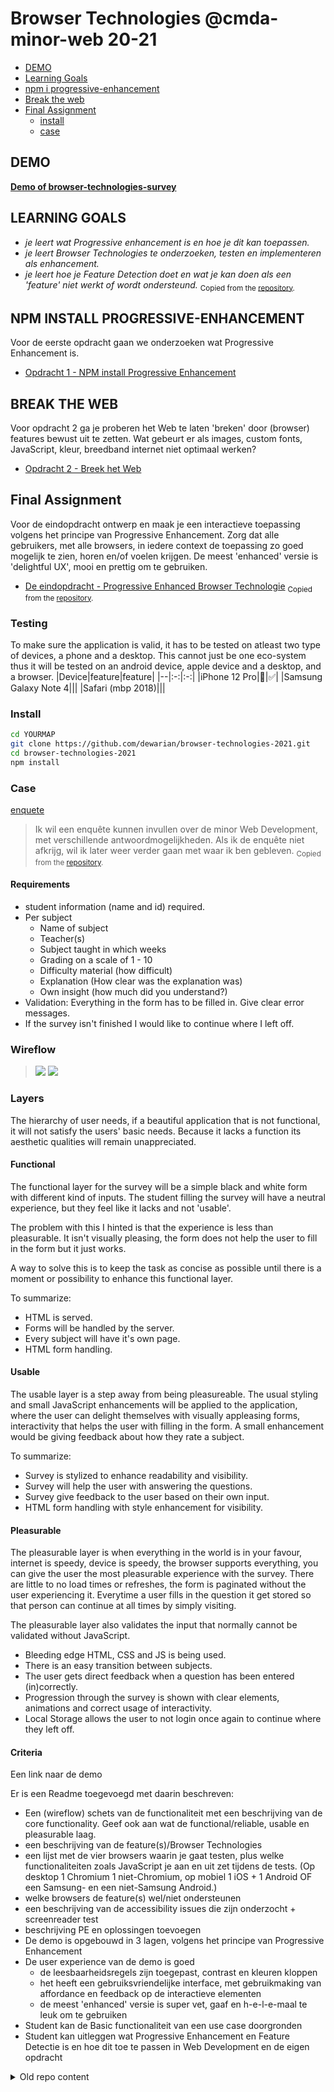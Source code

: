 # Browser Technologies @cmda-minor-web 20-21

<!-- TAGS HERE -->

- [DEMO](#demo)
- [Learning Goals](#learning-goals)
- [npm i progressive-enhancement](#npm-install-progressive-enhancement)
- [Break the web](#break-the-web)
- [Final Assignment](#final-assignment)
  - [install](#install)
  - [case](#case)

## DEMO

[**Demo of browser-technologies-survey**](#)

## LEARNING GOALS

- _je leert wat Progressive enhancement is en hoe je dit kan toepassen._
- _je leert Browser Technologies te onderzoeken, testen en implementeren als enhancement._
- _je leert hoe je Feature Detection doet en wat je kan doen als een 'feature' niet werkt of wordt ondersteund._
  <sub>Copied from the [repository](https://github.com/bazottie/browser-technologies-1920).</sub>

## NPM INSTALL PROGRESSIVE-ENHANCEMENT

Voor de eerste opdracht gaan we onderzoeken wat Progressive Enhancement is.

- [Opdracht 1 - NPM install Progressive Enhancement](course/Opdracht1.md)

## BREAK THE WEB

Voor opdracht 2 ga je proberen het Web te laten 'breken' door (browser) features bewust uit te zetten. Wat gebeurt er als images, custom fonts, JavaScript, kleur, breedband internet niet optimaal werken?

- [Opdracht 2 - Breek het Web](course/Opdracht2.md)

## Final Assignment

Voor de eindopdracht ontwerp en maak je een interactieve toepassing volgens het principe van Progressive Enhancement. Zorg dat alle gebruikers, met alle browsers, in iedere context de toepassing zo goed mogelijk te zien, horen en/of voelen krijgen. De meest 'enhanced' versie is 'delightful UX', mooi en prettig om te gebruiken.

- [De eindopdracht - Progressive Enhanced Browser Technologie](course/Eindopdracht.md)
  <sub>Copied from the [repository](https://github.com/bazottie/browser-technologies-1920).</sub>

### Testing

To make sure the application is valid, it has to be tested on atleast two type of devices, a phone and a desktop.
This cannot just be one eco-system thus it will be tested on an android device, apple device and a desktop, and a browser.
|Device|feature|feature|
|--|:-:|:-:|
|iPhone 12 Pro|🚫|✅|
|Samsung Galaxy Note 4|||
|Safari (mbp 2018)|||

### Install

```ZSH
cd YOURMAP
git clone https://github.com/dewarian/browser-technologies-2021.git
cd browser-technologies-2021
npm install
```

### Case

[enquete](https://github.com/dewarian/browser-technologies-2021/blob/master/course/Usecase-enquete.md)

> Ik wil een enquête kunnen invullen over de minor Web Development, met verschillende antwoordmogelijkheden. Als ik de enquête niet afkrijg, wil ik later weer verder gaan met waar ik ben gebleven.
> <sub>Copied from the [repository](https://github.com/bazottie/browser-technologies-1920).</sub>

#### Requirements

- student information (name and id) required.
- Per subject
  - Name of subject
  - Teacher(s)
  - Subject taught in which weeks
  - Grading on a scale of 1 - 10
  - Difficulty material (how difficult)
  - Explanation (How clear was the explanation was)
  - Own insight (how much did you understand?)
- Validation: Everything in the form has to be filled in. Give clear error messages.
- If the survey isn't finished I would like to continue where I left off.

### Wireflow

> ![](./Brot-1.jpg) ![](./Brot-2.jpg)

### Layers

The hierarchy of user needs, if a beautiful application that is not functional, it will not satisfy the users' basic needs. Because it lacks a function its aesthetic qualities will remain unappreciated.

#### Functional

The functional layer for the survey will be a simple black and white form with different kind of inputs. The student filling the survey will have a neutral experience, but they feel like it lacks and not 'usable'.

The problem with this I hinted is that the experience is less than pleasurable. It isn't visually pleasing, the form does not help the user to fill in the form but it just works.

A way to solve this is to keep the task as concise as possible until there is a moment or possibility to enhance this functional layer.

To summarize:

- HTML is served.
- Forms will be handled by the server.
- Every subject will have it's own page.
- HTML form handling.

#### Usable

The usable layer is a step away from being pleasureable. The usual styling and small JavaScript enhancements will be applied to the application, where the user can delight themselves with visually appleasing forms, interactivity that helps the user with filling in the form. A small enhancement would be giving feedback about how they rate a subject.

To summarize:

- Survey is stylized to enhance readability and visibility.
- Survey will help the user with answering the questions.
- Survey give feedback to the user based on their own input.
- HTML form handling with style enhancement for visibility.

#### Pleasurable

The pleasurable layer is when everything in the world is in your favour, internet is speedy, device is speedy, the browser supports everything, you can give the user the most pleasurable experience with the survey. There are little to no load times or refreshes, the form is paginated without the user experiencing it. Everytime a user fills in the question it get stored so that person can continue at all times by simply visiting.

The pleasurable layer also validates the input that normally cannot be validated without JavaScript.

- Bleeding edge HTML, CSS and JS is being used.
- There is an easy transition between subjects.
- The user gets direct feedback when a question has been entered (in)correctly.
- Progression through the survey is shown with clear elements, animations and correct usage of interactivity.
- Local Storage allows the user to not login once again to continue where they left off.

#### Criteria

Een link naar de demo

Er is een Readme toegevoegd met daarin beschreven:

- Een (wireflow) schets van de functionaliteit met een beschrijving van de core functionality. Geef ook aan wat de functional/reliable, usable en pleasurable laag.
- een beschrijving van de feature(s)/Browser Technologies
- een lijst met de vier browsers waarin je gaat testen, plus welke functionaliteiten zoals JavaScript je aan en uit zet tijdens de tests. (Op desktop 1 Chromium 1 niet-Chromium, op mobiel 1 iOS + 1 Android OF een Samsung- en een niet-Samsung Android.)
- welke browsers de feature(s) wel/niet ondersteunen
- een beschrijving van de accessibility issues die zijn onderzocht + screenreader test
- beschrijving PE en oplossingen toevoegen
- De demo is opgebouwd in 3 lagen, volgens het principe van Progressive Enhancement
- De user experience van de demo is goed
  - de leesbaarheidsregels zijn toegepast, contrast en kleuren kloppen
  - het heeft een gebruiksvriendelijke interface, met gebruikmaking van affordance en feedback op de interactieve elementen
  - de meest 'enhanced' versie is super vet, gaaf en h-e-l-e-maal te leuk om te gebruiken
- Student kan de Basic functionaliteit van een use case doorgronden
- Student kan uitleggen wat Progressive Enhancement en Feature Detectie is en hoe dit toe te passen in Web Development en de eigen opdracht

<details>
<summary>Old repo content</summary>

//Robuuste, toegankelijke websites ontwerpen en maken …

Één van de mooiste [principes](https://www.w3.org/DesignIssues/Principles.html) van het web is dat iedereen met een computer en een browser het web kan gebruik. [Het web is voor iedereen](https://www.youtube.com/watch?v=UMNFehJIi0E). Het is geen gecontroleerde (programmeer) omgeving, je kan er gerust van uit gaan dat niemand precies hetzelfde te zien krijgt als wat jij in je browser ziet. Er zijn technische beperkingen, zoals afmetingen van de browser, grootte van het apparaat, manier van interactie, kwaliteit van de hardware, kwaliteit van het netwerk en er zijn mensen, allemaal verschillende mensen ...

In het vak Browser Technologies gaan we onderzoeken wat Progressive Enhancement is en hoe je dit kan toepassen om goede, robuuste, toegankelijke websites te maken. Voor iedereen. Het web is voor iedereen, in dit vak leer je hoe je daarvoor kan zorgen.

## Opdrachten

het vak bestaat uit 3 opdrachten. In week 1 werken we aan opdracht 1 en 2. Vanaf week 2 werken we aan de eindopdracht.

### Opdracht 1 🛹 NPM install Progressive- enhancement

### Opdracht 2 💔 Breek het Web

### De eindopdracht ✨ Progressive Enhanced Browser Technologie

### Leerdoelen

- _je leert wat Progressive enhancement is en hoe je dit kan toepassen._
- _je leert Browser Technologies te onderzoeken, testen en implementeren als enhancement._
- _je leert hoe je Feature Detection doet en wat je kan doen als een 'feature' niet werkt of wordt ondersteund._

[Rubric](https://docs.google.com/spreadsheets/d/1MV3BWwwg_Zz1n-S_qOM4iSm4gA4M6g0xAxGacyaPuac/)

## Planning & programma

| Planning          | Woensdag                                     | Donderdag                                              | Vrijdag                 |
| ----------------- | -------------------------------------------- | ------------------------------------------------------ | ----------------------- |
| [Week 1](#week-1) | Intro, College + briefing opdracht 1         | Presentaties opdracht 1, college + briefing opdracht 2 | Presentaties opdracht 2 |
| [Week 2](#week-2) | College + Briefing De eindopdracht           | College + werken aan de opdracht                       | Feedbackgesprekken      |
| [Week 3](#week-3) | College + werken aan de opdracht             | College + werken aan de opdracht                       | Feedbackgesprekken      |
| [Week 4](#week-4) | Beoordelingsgesprekken (Dinsdag en Woensdag) | Weekly Nerd                                            | Goede vrijdag           |

### Week 1

Het web is voor iedereen: Deze week gaan we onderzoeken wat Progressive Enhancement is en kennismaken met testen ~~en het device lab~~.

#### Woensdag 10 maart

Browser Technolgies begint op woensdag. In het eerste college krijg je uitleg over het programma en over het nut van Progressive Enancement. Wat is dat eigenlijk? De meeste CMD studenten hebben dit waarschijnlijk al eens gehoord en misschien iets mee gedaan in blok Tech. Progressive Enhancement, oftewel PE, is een manier hoe je je de code van een website kan bouwen zodat alle gebruikers met alle browsers je website zo goed mogelijk te zien krijgen. Met PE kun je robuuste websites bouwen die het altijd doen. PE is een manier van denken.

| Woensdag 10/3 | Wat                                                                               |
| ------------- | --------------------------------------------------------------------------------- |
| 9:30          | College les 1 over het vak, wie, wat, waar en PE                                  |
|               | [Briefing Opdracht 1 🛹 NPM install Progressive-Enhancement](course/Opdracht1.md) |
| 16:00         | Checkout per team                                                                 |

##### Lezen voor les 1 📖

- [Everyone has JavaScript, right? by Stuart Langridge](https://kryogenix.org/code/browser/everyonehasjs.html)

#### Donderdag 11 maart

Donderdag gaan we in je Squad opdracht 1 bekijken en bespreken. Als het goed is heb je een beeld gevormd van Progressive Enhancement. Tijdens de bespreking kun je ook vragen te stellen, samen onderzoeken we wat PE is, waarom het goed is om te begrijpen en misschien kunnen we al wat voorbeelden bespreken hoe je het zou kunnen toepassen.

In het college krijg je uitleg over opdracht 2. Voor deze opdracht ga je proberen het web te laten 'breken' door (browser) features bewust uit te zetten. Wat gebeurt er als images, custom fonts, JavaScript, kleur, breedband internet niet optimaal werken?

🤟 Vandaag geeft [Aaron Gustafson](https://www.aaron-gustafson.com) een gast-college. hij schreef in 2008 het artikel [Understanding Progressive Enhancement](https://alistapart.com/article/understandingprogressiveenhancement/) waarna deze manier van denken een belangrijk onderdeel werd van Web Development. Aaron Gustafson werkt bij Microsoft als 'web standard advocate' met het Edge browser team.

| Donderdag 11/3 | Wat                                                         |
| -------------- | ----------------------------------------------------------- |
| 9:30           | Opdracht 1 bespreken in Squads 🛹                           |
| 10:30          | College les 2 over Browser features                         |
|                | [Briefing Opdracht 2 💔 Breek het web](course/Opdracht2.md) |
| 16:00          | Checkout per team                                           |
| 18:00          | Gastcollege Aaron Gustafson 🤟                              |

Lezen voor les 2 📖

- [The unreasonable effectiveness of simple HTML by Terence Eden](https://shkspr.mobi/blog/2021/01/the-unreasonable-effectiveness-of-simple-html/)

#### Vrijdag 12 maart

Vrijdag bespreken we in clubjes opdracht 2. Zorg dat je de bevindingen van je onderzoek online kan presenteren. We gaan de hele feature lijst doorlopen en alle studenten kunnen laten zien wat ze hebben onderzocht, met voorbeelden, de problemen, cijfers en/of meningen. Bedenk ook hoe je de problemen zou kunnen oplossen.

| Vrijdag 12/3 | Wat                                 |
| ------------ | ----------------------------------- |
| 11:30        | Opdracht 2 bespreken in clubje A 💔 |
| 13:00        | Opdracht 2 bespreken in clubje B 💔 |
| 14:30        | Opdracht 2 bespreken in clubje C 💔 |
| 16:00        | Work Hard Play Hard                 |

### Week 2

In week 2 beginnen we met de eindopdracht. We hebben in week 1 onderzocht wat PE is en welke feautures wel of niet goed worden ondersteund. Deze week gaan we leren hoe je een interactieve toepassing in 3 lagen kan ontwerpen en wat je kan doen als een browser een 'enhancement' niet kan tonen.

#### Woensdag 17 maart

Woensdag krijg je een briefing van de eindopdracht en een college over browsers, en alles (!) wat daarbij hoort. Daarna gaan we aan de slag: als je een interactieve toepassing ontwerpt die alle gebruikers, met alle browsers moeten kunnen zien, dan zul je moeten bedenken hoe je de toepassing in 3 lagen kan opbouwen, eerst bepaal je de core functionaliteit en de user-delight ... schetsen maar!

| Woensdag 17/3 | Wat                                                                                         |
| ------------- | ------------------------------------------------------------------------------------------- |
| 9:30          | College les 3 over browsers, browser detect, support detection en web views                 |
|               | [Briefing eindopdracht ✨ Progressive Enhanced Browser Technologie](course/Eindopdracht.md) |
| 10:30         | Sessies: User Deligt & Core functionaliteit ✨                                              |
| 16:00         | Checkout per team                                                                           |

#### Donderdag 18 maart

Donderdag gaan we voorbeelden van PE en feature detection bespreken in een college over form validatie. Daarna aan de slag met je ontwerp, in clubjes gaan we je ontwerpideeën bespreken en bedenken hoe je dit in 3 lagen zou kunnen bouwen.

🤟 Vandaag geeft [Heydon Pickering](https://heydonworks.com) een gastcollege om 14:00. Heydon Pickering is een web developer, hij geeft lezingen en schrijft over toegankelijkeid en web design o.a. voor [Smashing Magazin](https://www.smashingmagazine.com/author/heydon-pickering/). Vorige week heb je een metafoor voor PE bedacht naar aanleiding van een filmpje van Hedon Pickering zelf. Hij komt vandaag langs! Wat wil je hem vragen over het web?

| Donderdag 18/3 | Wat                               |
| -------------- | --------------------------------- |
| 9:30           | College les 4 over form-validatie |
| 10:30          | Sessies: Bouwen in 3 lagen ✨     |
| 14:00          | Q&A Heydon Pickering 🤟           |
| 16:00          | Checkout per team                 |

Lezen voor les 4 📖

- [Be progressive by Jeremy Keith](https://adactio.com/journal/7706)

#### Vrijdag 19 maart

Vrijdag bespreken we in clubjes de vorderingen voor de eindopdracht. Zorg dat je vandaag weet welke browsers (en devices) jij gaat testen.

| Vrijdag 19/3 | Wat                                  |
| ------------ | ------------------------------------ |
| 11:30        | Vorderingen bespreken in clubje C ✨ |
| 13:00        | Vorderingen bespreken in clubje A ✨ |
| 14:30        | Vorderingen bespreken in clubje B ✨ |
| 16:00        | Work Hard Play Hard                  |

### Week 3

Deze week werken we verder werken aan de eindopdracht en houden we gesprekken om jullie vorderingen te bespreken en vragen te beantwoorden.

#### Woensdag 24 maart

| Woensdag 24/3 | Wat                                    |
| ------------- | -------------------------------------- |
| 9:30          | College les 5 over Viewports           |
| 10:30         | Sessies: Feature detectie en testen ✨ |
| 16:00         | Checkout per team                      |

#### Donderdag 25 maart

Donderdag gaan we verder werken aan de opdracht en doen we code-review sessies.

🤟 Vandaag geeft Ischa Gast een presentatie.

| Donderdag 25/3 | Wat                       |
| -------------- | ------------------------- |
| 9:30           | Gastcollege Ischa Gast 🤟 |
| 10:30          | Sessies: Code-reviews ✨  |
| 16:00          | Checkout per team         |

Lezen voor les 6 📖

- [A minimum viable experience makes for a resilient, inclusive website or app](https://piccalil.li/blog/a-minimum-viable-experience-makes-for-a-resilient-inclusive-website-or-app)

#### Vrijdag 26 maart

Vrijdag bespreken we in clubjes de vorderingen voor de eindopdracht. Zorg dat je een code-review hebt gekregen van twee mede-studenten.

| Vrijdag 26/3 | Wat                                  |
| ------------ | ------------------------------------ |
| 11:30        | Vorderingen bespreken in clubje B ✨ |
| 13:00        | Vorderingen bespreken in clubje C ✨ |
| 14:30        | Vorderingen bespreken in clubje A ✨ |
| 16:00        | Work Hard Play Hard                  |

### Week 4

In week 4 wordt de eindopdracht beoordeeld. Dan gaan we je werk bekijken, bespreken en beoordelen.

| Dinsdag 30/3 | Wat                       |
| ------------ | ------------------------- |
| 9:30 - 15:30 | Beoordelingsgesprekken ✨ |

| Woensdag 31/3 | Wat                       |
| ------------- | ------------------------- |
| 9:30 - 15:30  | Beoordelingsgesprekken ✨ |

| Donderdag 1/4 | Wat                                                                  |
| ------------- | -------------------------------------------------------------------- |
| 14:00         | [Weekly Nerd 2️⃣](https://github.com/cmda-minor-web/weekly-nerd-2021) |

<!-- Add a link to your live demo in Github Pages 🌐-->

<!-- ☝️ replace this description with a description of your own work -->

<!-- replace the code in the /docs folder with your own, so you can showcase your work with GitHub Pages 🌍 -->

<!-- Add a nice poster image here at the end of the week, showing off your shiny frontend 📸 -->

<!-- Maybe a table of contents here? 📚 -->

<!-- How about a section that describes how to install this project? 🤓 -->

<!-- ...but how does one use this project? What are its features 🤔 -->

<!-- Maybe a checklist of done stuff and stuff still on your wishlist? ✅ -->

<!-- How about a license here? 📜 (or is it a licence?) 🤷 -->

</details>
